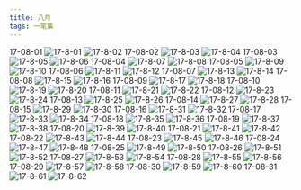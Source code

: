 ```yaml
---
title: 八月
tags: 一笔集
---
```

17-08-01
![17-8-01](https://lh3.googleusercontent.com/-oOUODxZHwjc/WZoDoRkNudI/AAAAAAAAA3c/3xoxTkH4DKQ5fB6MN6T8gRMoRhO5yGMqwCHMYCw/I/17-8-01.jpg)
![17-8-02](https://lh3.googleusercontent.com/-UuPtVrNekJ0/WZoDo1FVxnI/AAAAAAAAA3g/b90qPwPUlbsHrqJqOqR1DYmuv2kQdDcIwCHMYCw/I/17-8-02.jpg)
17-08-02
![17-8-03](https://lh3.googleusercontent.com/-3uCTFmpuuHY/WZoDpU94LuI/AAAAAAAAA3k/W-LUOd3vhcIC_gQiRTyWtF-xM5dipL2TwCHMYCw/I/17-8-03.jpg)
![17-8-04](https://lh3.googleusercontent.com/-QqaWd2ZyjjA/WZoDpwY148I/AAAAAAAAA3o/btUW_NWOXW8q0xnpXcGqkvLhcRpsq1RzgCHMYCw/I/17-8-04.jpg)
17-08-03
![17-8-05](https://lh3.googleusercontent.com/-WPqaBVUAQgM/WZoDqKinZdI/AAAAAAAAA3s/s2YFrUXJODkS_sAAIxGfbMdopHwtHzh-QCHMYCw/I/17-8-05.jpg)
![17-8-06](https://lh3.googleusercontent.com/-ScFOyDZJTlg/WZoDqspG1QI/AAAAAAAAA3w/BHP42tRFVbAsKaT3jW-i-4uWEQ5s1GlLQCHMYCw/I/17-8-06.jpg)
17-08-04
![17-8-07](https://lh3.googleusercontent.com/-rND9vBNnpUw/WZoDrCqJI6I/AAAAAAAAA30/CKzxVPRhth0gLyVpL2oGz69UT4DLdlxDwCHMYCw/I/17-8-07.jpg)
![17-8-08](https://lh3.googleusercontent.com/-JihF9QVr1Rw/WZoDrtUxHfI/AAAAAAAAA34/5pcigmpEsjkqYFhJlXBKJPp5yzwNJKZMwCHMYCw/I/17-8-08.jpg)
17-08-05
![17-8-09](https://lh3.googleusercontent.com/-wnTBU3Qg5f4/WZoDr3fBOcI/AAAAAAAAA38/tFUHkLpm5Foc3JCCe33eToi6DnVCT4CAACHMYCw/I/17-8-09.jpg)
![17-8-10](https://lh3.googleusercontent.com/-HWtH_EI5rug/WZoDsagttgI/AAAAAAAAA4A/QromrmVxojAM-iVI0ni7d7-qt2B6MCGyACHMYCw/I/17-8-10.jpg)
17-08-06
![17-8-11](https://lh3.googleusercontent.com/-n3h2e8QpoUQ/WZoDs_3ix5I/AAAAAAAAA4E/t7NzmkqdLuouTPHcmUsppUQESTN-po0VwCHMYCw/I/17-8-11.jpg)
![17-8-12](https://lh3.googleusercontent.com/-Rk6_0AqqNGQ/WZoDtf6SBcI/AAAAAAAAA4I/oEMgRGXamS0QByoE9nlbDbuWFPFRuvBXwCHMYCw/I/17-8-12.jpg)
17-08-07
![17-8-13](https://lh3.googleusercontent.com/-jTcBYETP5sg/WZoDtxSFTuI/AAAAAAAAA4M/Gui59wGiUA0CITRvmD3Ef8VEalJe-MSwwCHMYCw/I/17-8-13.jpg)
![17-8-14](https://lh3.googleusercontent.com/-ZsmBoDc7e-4/WZoDuezw4LI/AAAAAAAAA4Q/dl_J2BAAK8gZDFIcYMoYcKp8W8UiJS9UACHMYCw/I/17-8-14.jpg)
17-08-08
![17-8-15](https://lh3.googleusercontent.com/-tYEt4crqmPI/WZoDuvycG9I/AAAAAAAAA4U/q3JJb6Lt1lQcybKoRU20XxRDH6xPXrUAgCHMYCw/I/17-8-15.jpg)
![17-8-16](https://lh3.googleusercontent.com/-KnxVyEytKqc/WZoDvEjCTvI/AAAAAAAAA4Y/9wkvwfj-zGMdtTu0BPI_xeKNIoRZgsu5ACHMYCw/I/17-8-16.jpg)
17-08-09
![17-8-17](https://lh3.googleusercontent.com/-LLczcokK5ag/WZoDvaxI0MI/AAAAAAAAA4c/1wKZMHdC23gt5nWhKbs_4JVOLBTMKC6zACHMYCw/I/17-8-17.jpg)
![17-8-18](https://lh3.googleusercontent.com/-wA8ZX-DQw2A/WZoDv5KDgFI/AAAAAAAAA4g/gBBOX5atWx8Ji9DB_YG1ee3I7w4stDPZwCHMYCw/I/17-8-18.jpg)
17-08-10
![17-8-19](https://lh3.googleusercontent.com/-BcUfnTkfpqo/WZoDwRCFLpI/AAAAAAAAA4k/m1Zo0Dn4DVQIkET7G2Ifi7HIwaOewu4ZgCHMYCw/I/17-8-19.jpg)
![17-8-20](https://lh3.googleusercontent.com/-CO_3erbhkN4/WZoDwwdOrWI/AAAAAAAAA4o/bs6FaL0aczQsSA59v9BR-yk6G-vFowmoACHMYCw/I/17-8-20.jpg)
17-08-11
![17-8-21](https://lh3.googleusercontent.com/-hsif9bqnYq0/WZoDxLgUG_I/AAAAAAAAA4s/ONuZQBkjBuEdfp_1mPKfm63tuKjVkziXgCHMYCw/I/17-8-21.jpg)
![17-8-22](https://lh3.googleusercontent.com/-Y5rwzYJsfvM/WZoDxkjbl3I/AAAAAAAAA4w/k03dF9m7OGci2G8bPdFZ5UG33aNAw-nOQCHMYCw/I/17-8-22.jpg)
17-08-12
![17-8-23](https://lh3.googleusercontent.com/-ZPdayZH10zA/WZoDxyLza_I/AAAAAAAAA40/bxrY2D5syA8klDMq2naMAgTaTIz-rdtogCHMYCw/I/17-8-23.jpg)
![17-8-24](https://lh3.googleusercontent.com/-eC2iuIX6zJc/WZoDysmE4KI/AAAAAAAAA44/wja90q6TjjAvwJECEonrmxKQVhtteDqFQCHMYCw/I/17-8-24.jpg)
17-08-13
![17-8-25](https://lh3.googleusercontent.com/-Pwhe9vZ0T70/WZoDzPKwUtI/AAAAAAAAA48/H0pcg69wKpMQ0ZdQtEHbPqTztOgicJn-QCHMYCw/I/17-8-25.jpg)
![17-8-26](https://lh3.googleusercontent.com/-lEjsIvGaF0A/WZoDz6548ZI/AAAAAAAAA5A/PqcQSbis35UyimmdwuWsFXXIRvU9Lk28QCHMYCw/I/17-8-26.jpg)
17-08-14
![17-8-27](https://lh3.googleusercontent.com/-gGX0r-ysZJA/WZoD0YqEQ4I/AAAAAAAAA5E/vvLrPxiAO2MTLoYq0S4bAg6R5D2EEvVBQCHMYCw/I/17-8-27.jpg)
![17-8-28](https://lh3.googleusercontent.com/-rPRw4NByF3U/WZoD061eLrI/AAAAAAAAA5I/EutxQPQtY-8giQbpccxEiYK9G7RiuSCcACHMYCw/I/17-8-28.jpg)
17-08-15
![17-8-29](https://lh3.googleusercontent.com/-QKLOxI50e0M/WZoD1ARcezI/AAAAAAAAA5M/MsqxarXE11UD8Iuq25U0iYLeGmnupn9hQCHMYCw/I/17-8-29.jpg)
![17-8-30](https://lh3.googleusercontent.com/-jslwsgODUvk/WZoD18WiubI/AAAAAAAAA5Q/c-nrGawthnIwTiIdc40DZSLsG1kme4AqQCHMYCw/I/17-8-30.jpg)
17-08-16
![17-8-31](https://lh3.googleusercontent.com/-hD4Rwpq8EJY/WZoD2QSO9aI/AAAAAAAAA5U/i9NVv78jMCAgQsBM2Tl0MY9vOISksrC5ACHMYCw/I/17-8-31.jpg)
![17-8-32](https://lh3.googleusercontent.com/-zuJTDkZJ8_k/WZoD2weqMpI/AAAAAAAAA5Y/SvB9BlfRAcM3vwew2-Os1v9dSQr_Gf2HgCHMYCw/I/17-8-32.jpg)
17-08-17
![17-8-33](https://lh3.googleusercontent.com/-yyLFDT2thUQ/WZoD3lDKQtI/AAAAAAAAA5c/_LUlWDe7UfcEeJASxa0OnDND4kyihbyvACHMYCw/I/17-8-33.jpg)
![17-8-34](https://lh3.googleusercontent.com/-s01a2kkvueM/WZoD3xck9LI/AAAAAAAAA5g/4hg3H3XFqWo8jBevPfxIefuEzJLX-geFgCHMYCw/I/17-8-34.jpg)
17-08-18
![17-8-35](https://lh3.googleusercontent.com/-bmN40yeXRx0/WZoD4TRyk4I/AAAAAAAAA5k/-4hyPoDlalMeC01gdGU6d87klxtJHUfJACHMYCw/I/17-8-35.jpg)
![17-8-36](https://lh3.googleusercontent.com/-rQ-8IsZ2YRY/WZoD43y0veI/AAAAAAAAA5o/U7RW8keDS2Enkg48iWWojzN4o3m0_-RowCHMYCw/I/17-8-36.jpg)
17-08-19
![17-8-37](https://lh3.googleusercontent.com/-6zkfh14JTC4/WZoD5Xlb8uI/AAAAAAAAA5s/3njIyUaCv4cknWWFjReYlZ13HmZjsa3HACHMYCw/I/17-8-37.jpg)
![17-8-38](https://lh3.googleusercontent.com/-PzVFeYqYoGY/WZoD5y6nySI/AAAAAAAAA5w/mf0bdvcL_hwtDSuZYw6kczuwWwlL3dvmQCHMYCw/I/17-8-38.jpg)
17-08-20
![17-8-39](https://lh3.googleusercontent.com/-OYvlNj1uXwo/WZoD6WN4peI/AAAAAAAAA50/UHIN2xduM-gmRibmAoF0NYyttuk-AiFuQCHMYCw/I/17-8-39.jpg)
![17-8-40](https://lh3.googleusercontent.com/-Ef1PMfAyy9M/WZoD6oJeaLI/AAAAAAAAA54/wL7BJnajrmcLspgdJj2a2pE7XJvoLt3dACHMYCw/I/17-8-40.jpg)
17-08-21
![17-8-41](https://lh3.googleusercontent.com/-k_aX2qPzEMo/WZoD7J-X4WI/AAAAAAAAA6A/v1gGyzl_SQIZbYqSfSkbW2_m1J6868_yQCHMYCw/I/17-8-41.jpg)
![17-8-42](https://lh3.googleusercontent.com/-ZiuP-7Gs7WE/WZoD7tbqgiI/AAAAAAAAA6E/51vdmwDSFcIzLJFTsIjl5TRz8RpiXEMoQCHMYCw/I/17-8-42.jpg)
17-08-22
![17-8-43](https://lh3.googleusercontent.com/-TOpOKVNgFRQ/WZoD8MM23II/AAAAAAAAA6I/dPehnidgg6cKnFZKCtG6rVv3jf5UtQ6jgCHMYCw/I/17-8-43.jpg)
![17-8-44](https://lh3.googleusercontent.com/-Ek2V5KLJZsQ/WZoD8UD9zcI/AAAAAAAAA6M/_6LEywEGBWgk1yDjlOtcGKrA5YB2CgW5gCHMYCw/I/17-8-44.jpg)
17-08-23
![17-8-45](https://lh3.googleusercontent.com/-WzR93h4QD1o/WZoD9AiEFFI/AAAAAAAAA6Q/4mJAuAym6gUybMP-DuQFsUQ7RVNCQmmAQCHMYCw/I/17-8-45.jpg)
![17-8-46](https://lh3.googleusercontent.com/-t8e1BxWEFvs/WZoD9cNUGlI/AAAAAAAAA6U/xJQXrWwRPeAhrVnDPyvuq_n6-8-pPlH3wCHMYCw/I/17-8-46.jpg)
17-08-24
![17-8-47](https://lh3.googleusercontent.com/-O4g1G5H9VOM/WZoD9-TuaUI/AAAAAAAAA6Y/ITmPkfZYV5MaVGBKY51POE9OIkGJgglpwCHMYCw/I/17-8-47.jpg)
![17-8-48](https://lh3.googleusercontent.com/-QE-Ru4S1pYk/WZoD-j0_5QI/AAAAAAAAA6c/8gtesI3xhZw15MA1Tm0PNNvYYzR-R1iYACHMYCw/I/17-8-48.jpg)
17-08-25
![17-8-49](https://lh3.googleusercontent.com/-3FiDWzvA15A/WZoD_GeU6bI/AAAAAAAAA6g/1QTLsNZWCnMZJjc09FpB1yzWDC-JPgFOACHMYCw/I/17-8-49.jpg)
![17-8-50](https://lh3.googleusercontent.com/-5FEP8DJrlOQ/WZoD_yhSVqI/AAAAAAAAA6k/hB_9mawcFIERQ_Uz5zSk3qfsnDWUmqUZgCHMYCw/I/17-8-50.jpg)
17-08-26
![17-8-51](https://lh3.googleusercontent.com/-BCxy5fQo8Xo/WZoEATHZgOI/AAAAAAAAA6o/gHgW6fQ1Kwgyk1YXoL_DBN3MJxKcMDEZQCHMYCw/I/17-8-51.jpg)
![17-8-52](https://lh3.googleusercontent.com/-KeISS6_Mqso/WZoEAmI7KvI/AAAAAAAAA6s/ce5rZWYilqsSV6VEm_bLw4wxvPSHVaWywCHMYCw/I/17-8-52.jpg)
17-08-27
![17-8-53](https://lh3.googleusercontent.com/-AWAeBFlQaHI/WZoEA6WrckI/AAAAAAAAA6w/3AFwDg5Rw74vimkorESpbVyr31252QR_wCHMYCw/I/17-8-53.jpg)
![17-8-54](https://lh3.googleusercontent.com/-dv1aYzyFaDI/WZoEBSXGwGI/AAAAAAAAA60/XealAF5YVJYR6UdPpZgfigGpXFaTnGtKQCHMYCw/I/17-8-54.jpg)
17-08-28
![17-8-55](https://lh3.googleusercontent.com/-6gq6ThkEHdI/WZoEB7JOv_I/AAAAAAAAA64/Vf2yF-dUAhAGftpVKyZUaUQysUUuHRBvQCHMYCw/I/17-8-55.jpg)
![17-8-56](https://lh3.googleusercontent.com/--u1PkpDRDog/WZoECQXb2zI/AAAAAAAAA68/PmmfbwM9skwwcjFeKxitm5dpTx5_jyrzwCHMYCw/I/17-8-56.jpg)
17-08-29
![17-8-57](https://lh3.googleusercontent.com/-fiwrFznCBm0/WZoEC0QWOXI/AAAAAAAAA7A/rhcbyBFzEAIhIfPofQAX0TfdA6DIDPDPACHMYCw/I/17-8-57.jpg)
![17-8-58](https://lh3.googleusercontent.com/-SkhpkbM46HE/WZoEDVix9FI/AAAAAAAAA7E/lu1fGzKOkEQA7Z8l3ExEGWP06xv65qZ4wCHMYCw/I/17-8-58.jpg)
17-08-30
![17-8-59](https://lh3.googleusercontent.com/-LcM7svG0pZs/WZoED58yU7I/AAAAAAAAA7I/crxmTEJxLeA_Qle3q0SvH8k68LhK_A4ewCHMYCw/I/17-8-59.jpg)
![17-8-60](https://lh3.googleusercontent.com/-ny7HE2Zb09E/WZoEEOg0_TI/AAAAAAAAA7M/38zPJ_f9CbQ18IJApcqGhOwid0Wo6EsgACHMYCw/I/17-8-60.jpg)
17-08-31
![17-8-61](https://lh3.googleusercontent.com/-1fLCRJOz7WA/WZoEEVvWRDI/AAAAAAAAA7Q/oL42EOkTwG41wPTYvqL3-00ltsfBI8qogCHMYCw/I/17-8-61.jpg)
![17-8-62](https://lh3.googleusercontent.com/-wydJqwFvtcs/WZoEFGegVXI/AAAAAAAAA7U/ZJdyjvzflBYr5aFIR25eeM5wEdSFUgrBACHMYCw/I/17-8-62.jpg)

